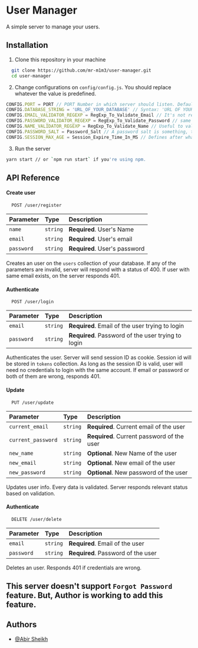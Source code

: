 
# User Manager

A simple server to manage your users.




## Installation

1) Clone this repository in your machine

```bash
  git clone https://github.com/mr-m1m3/user-manager.git
  cd user-manager
```
2) Change configurations on `config/config.js`. You should replace whatever the value is predefined.

```javascript
CONFIG.PORT = PORT // PORT Number in which server should listen. Default is 8080. If you prefer, you set `PORT` by defining env variable named `PORT`.
CONFIG.DATABASE_STRING = 'URL_OF_YOUR_DATABASE' // Syntax: 'URL OF YOUR DATABASE` + '/THE NAME OF THE DATABASE IN WHICH YOU WANT TO SAVE DATA'. If not specified, an error will be thrown. If you don't specify collection, server will create a collection by default.
CONFIG.EMAIL_VALIDATOR_REGEXP = RegExp_To_Validate_Email // It's not recommended to change it, still you can change the RegExp to use whn validating Email
CONFIG.PASSWORD_VALIDATOR_REGEXP = RegExp_To_Validate_Password // same as EMAIL_VALIDATOR_REGEXP, except that it is used to validate password
CONFIG.NAME_VALIDATOR_REGEXP = RegExp_To_Validate_Name // Useful to validate names
CONFIG.PASSWORD_SALT = Password_Salt // A password salt is something, that will add before and after the password. If not specified, '_' will  be used. please be noted that, changing salt will prevent users from logging in.
CONFIG.SESSION_MAX_AGE = Session_Expire_Time_In_MS // Defines after what milliseconds, a session should expire. After logging in from a new device, server will send session id as cookies. As long as the cookie is valid, the user from that device won't need password to authenticate. Default is 7 days in milliseconds
```
3) Run the server

```bash
yarn start // or `npm run start` if you're using npm.
```

## API Reference

#### Create user

```http
  POST /user/register
```

| Parameter | Type     | Description                |
| :-------- | :------- | :------------------------- |
| `name` | `string` | **Required**. User's Name |
| `email` | `string` | **Required**. User's email |
| `password` | `string` | **Required**. User's password |

Creates an user on the `users` collection of your database. If any of the parameters are invalid, server will respond with a status of 400.
If user with same email exists, on the server responds 401.

#### Authenticate

```http
  POST /user/login
```

| Parameter | Type     | Description                       |
| :-------- | :------- | :-------------------------------- |
| `email`      | `string` | **Required**. Email of the user trying to login |
| `password`      | `string` | **Required**. Password of the user trying to login |

Authenticates the user. Server will send session ID as cookie. Session id will be stored in `tokens` collection.
As long as the session ID is valid, user will need no credentials to login with the same account. If email or password or both of them are wrong, responds 401.

#### Update

```http
  PUT /user/update
```

| Parameter | Type     | Description                       |
| :-------- | :------- | :-------------------------------- |
| `current_email`      | `string` | **Required**. Current email of the user |
| `current_password`      | `string` | **Required**. Current password of the user |
| `new_name`      | `string` | **Optional**. New Name of the user|
| `new_email`      | `string` | **Optional**. New email of the user|
| `new_password`      | `string` | **Optional**. New password of the user|

Updates user info. Every data is validated. Server responds relevant status based on validation.

#### Authenticate

```http
  DELETE /user/delete
```

| Parameter | Type     | Description                       |
| :-------- | :------- | :-------------------------------- |
| `email`      | `string` | **Required**. Email of the user |
| `password`      | `string` | **Required**. Password of the user|

Deletes an user. Responds 401 if credentials are wrong.

## This server doesn't support `Forgot Password` feature. But, Author is working to add this feature.


## Authors

- [@Abir Sheikh](https://www.github.com/mr-m1m3)

